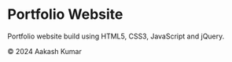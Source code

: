 # Portfolio Website
Portfolio website build using HTML5, CSS3, JavaScript and jQuery.

© 2024 Aakash Kumar
